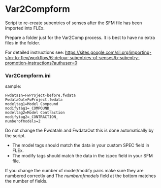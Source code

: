 # Var2Compform
Script to re-create subentries of senses after the SFM file has been imported into FLEx.

Prepare a folder just for the Var2Comp process.  It is best to have no extra files in the folder.

For detailed instructions see: https://sites.google.com/sil.org/importing-sfm-to-flex/workflow/6-detour-subentries-of-senses/b-subentry-promotion-instructions?authuser=0

### Var2Compform.ini
sample:
```
FwdataIn=FwProject-before.fwdata
FwdataOut=FwProject.fwdata
modeltag1=Model Compound
modifytag1=_COMPOUND_
modeltag2=Model Contraction
modifytag2=_CONTRACTION_
numberofmodels=2
```
Do not change the FwdataIn and FwdataOut this is done automatically by the script.
* The model tags should match the data in your custom SPEC field in FLEx.
* The modify tags should match the data in the \spec field in your SFM file.

If you change the number of model/modify pairs make sure they are numbered correctly and
The _numberofmodels_ field at the bottom matches the number of fields.

